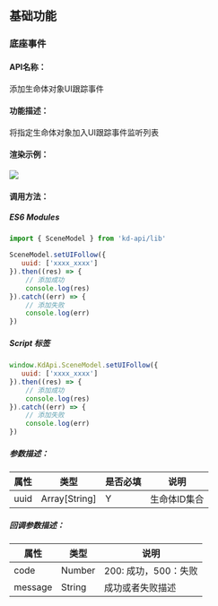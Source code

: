 <!--
 * @Author: 关广强 ggq@jsszkd.com
 * @Date: 2022-04-26 10:41:17
 * @LastEditors: 关广强 ggq@jsszkd.com
 * @LastEditTime: 2022-05-18 16:01:47
 * @FilePath: \KD-API-DOCS\public\md\api\添加生命体对象UI跟踪事件.md
 * @Description: 这是默认设置,请设置`customMade`, 打开koroFileHeader查看配置 进行设置: https://github.com/OBKoro1/koro1FileHeader/wiki/%E9%85%8D%E7%BD%AE
-->
## 基础功能
### 底座事件

#### API名称：
添加生命体对象UI跟踪事件

#### 功能描述：
将指定生命体对象加入UI跟踪事件监听列表

#### 渲染示例：
![](../../image/example/添加生命体对象UI跟踪事件.webp)
#### 调用方法：

##### ES6 Modules
``` javascript
import { SceneModel } from 'kd-api/lib'

SceneModel.setUIFollow({
   uuid: ['xxxx_xxxx']
}).then((res) => {
    // 添加成功
    console.log(res)
}).catch((err) => {
    // 添加失败
    console.log(err)
})
```

##### Script 标签
``` javascript
window.KdApi.SceneModel.setUIFollow({
   uuid: ['xxxx_xxxx']
}).then((res) => {
    // 添加成功
    console.log(res)
}).catch((err) => {
    // 添加失败
    console.log(err)
})
```

##### 参数描述：
| 属性      | 类型   | 是否必填 | 说明                                   |
| --------- | ------ |------ | -------------------------------------- |
| uuid | Array[String] | Y  | 生命体ID集合

##### 回调参数描述：

| 属性      | 类型   | 说明                                   |
| --------- | ------ | -------------------------------------- |
| code | Number | 200: 成功，500：失败|
| message | String | 成功或者失败描述 |



